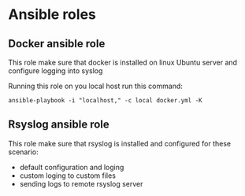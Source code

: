 # Ansible roles

## Docker ansible role

This role make sure that docker is installed on linux Ubuntu server and configure logging into syslog

Running this role on you local host run this command:
```
ansible-playbook -i "localhost," -c local docker.yml -K
```


## Rsyslog ansible role

This role make sure that rsyslog is installed and configured for these scenario:
- default configuration and loging
- custom loging to custom files
- sending logs to remote rsyslog server
